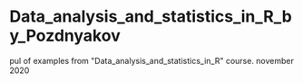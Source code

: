 # Data_analysis_and_statistics_in_R_by_Pozdnyakov
pul of examples from "Data_analysis_and_statistics_in_R" course. november 2020
